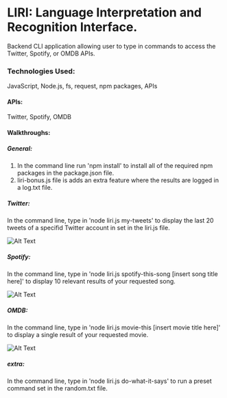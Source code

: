 # LIRI: Language Interpretation and Recognition Interface.

Backend CLI application allowing user to type in commands to access the Twitter, Spotify, or OMDB APIs.

### Technologies Used:
JavaScript, Node.js, fs, request, npm packages, APIs

#### APIs:
Twitter, Spotify, OMDB

#### Walkthroughs:
##### General:
1. In the command line run 'npm install' to install all of the required npm packages in the package.json file.
2. liri-bonus.js file is adds an extra feature where the results are logged in a log.txt file.


##### Twitter:
In the command line, type in 'node liri.js my-tweets' to display the last 20 tweets of a specifid Twitter account in set in the liri.js file.

![Alt Text](https://github.com/Ropestar1/liri-node-app/blob/master/ReadME-Material/LIRI-my-tweets.gif)

##### Spotify:
In the command line, type in 'node liri.js spotify-this-song [insert song title here]' to display 10 relevant results of your requested song.

![Alt Text](https://github.com/Ropestar1/liri-node-app/blob/master/ReadME-Material/LIRI-spotify.gif)

##### OMDB:
In the command line, type in 'node liri.js movie-this [insert movie title here]' to display a single result of your requested movie.

![Alt Text](https://github.com/Ropestar1/liri-node-app/blob/master/ReadME-Material/LIRI-movie.gif)

##### extra:
In the command line, type in 'node liri.js do-what-it-says' to run a preset command set in the random.txt file.